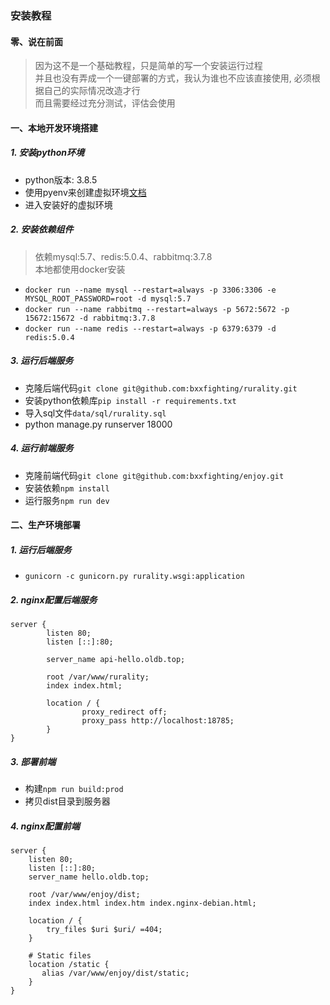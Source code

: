 ### 安装教程

#### 零、说在前面
> 因为这不是一个基础教程，只是简单的写一个安装运行过程  
> 并且也没有弄成一个一键部署的方式，我认为谁也不应该直接使用, 必须根据自己的实际情况改造才行  
> 而且需要经过充分测试，评估会使用  

#### 一、本地开发环境搭建

##### 1. 安装python环境

* python版本: 3.8.5
* 使用pyenv来创建虚拟环境[文档](https://github.com/bxxfighting/knowledge/blob/master/python/python%E7%8E%AF%E5%A2%83%E6%90%AD%E5%BB%BA.md)
* 进入安装好的虚拟环境

##### 2. 安装依赖组件
> 依赖mysql:5.7、redis:5.0.4、rabbitmq:3.7.8  
> 本地都使用docker安装  
* ```docker run --name mysql --restart=always -p 3306:3306 -e MYSQL_ROOT_PASSWORD=root -d mysql:5.7```
* ```docker run --name rabbitmq --restart=always -p 5672:5672 -p 15672:15672 -d rabbitmq:3.7.8```
* ```docker run --name redis --restart=always -p 6379:6379 -d redis:5.0.4```

##### 3. 运行后端服务

* 克隆后端代码```git clone git@github.com:bxxfighting/rurality.git```
* 安装python依赖库```pip install -r requirements.txt```
* 导入sql文件```data/sql/rurality.sql```
* python manage.py runserver 18000

##### 4. 运行前端服务

* 克隆前端代码```git clone git@github.com:bxxfighting/enjoy.git```
* 安装依赖```npm install```
* 运行服务```npm run dev```

#### 二、生产环境部署

##### 1. 运行后端服务
* ```gunicorn -c gunicorn.py rurality.wsgi:application```

##### 2. nginx配置后端服务
```
server {
        listen 80;
        listen [::]:80;

        server_name api-hello.oldb.top;

        root /var/www/rurality;
        index index.html;

        location / {
                proxy_redirect off;
                proxy_pass http://localhost:18785;
        }
}
```

##### 3. 部署前端
* 构建```npm run build:prod```
* 拷贝dist目录到服务器

##### 4. nginx配置前端
```
server {
    listen 80;
    listen [::]:80;
    server_name hello.oldb.top;

    root /var/www/enjoy/dist;
    index index.html index.htm index.nginx-debian.html;

    location / {
        try_files $uri $uri/ =404;
    }

    # Static files
    location /static {
       alias /var/www/enjoy/dist/static;
    }
}
```
